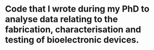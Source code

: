 # Code that I wrote during my PhD to analyse data relating to the fabrication, characterisation and testing of bioelectronic devices.
